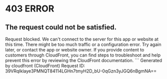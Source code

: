 # 403 ERROR

## The request could not be satisfied.

Request blocked. We can't connect to the server for this app or website at this time. There might be too much traffic or a configuration error. Try again later, or contact the app or website owner. If you provide content to customers through CloudFront, you can find steps to troubleshoot and help prevent this error by reviewing the CloudFront documentation. ```
Generated by cloudfront (CloudFront)
Request ID: 39VRqIklaye3PMNQT84114LGHn7tmyH2D_bU-0qGzn3yJGQ6nBgmNA==

```


